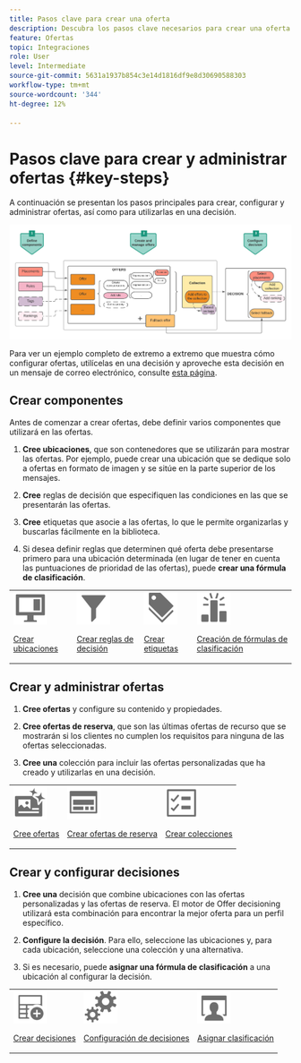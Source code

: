 ```yaml
---
title: Pasos clave para crear una oferta
description: Descubra los pasos clave necesarios para crear una oferta.
feature: Ofertas
topic: Integraciones
role: User
level: Intermediate
source-git-commit: 5631a1937b854c3e14d1816df9e8d30690588303
workflow-type: tm+mt
source-wordcount: '344'
ht-degree: 12%

---
```


# Pasos clave para crear y administrar ofertas {#key-steps}

A continuación se presentan los pasos principales para crear, configurar y administrar ofertas, así como para utilizarlas en una decisión.

![](../../assets/offer-create-manage-process.png)

Para ver un ejemplo completo de extremo a extremo que muestra cómo configurar ofertas, utilícelas en una decisión y aproveche esta decisión en un mensaje de correo electrónico, consulte [esta página](../offers-e2e.md).

## Crear componentes

Antes de comenzar a crear ofertas, debe definir varios componentes que utilizará en las ofertas.

1. **Cree ubicaciones**, que son contenedores que se utilizarán para mostrar las ofertas. Por ejemplo, puede crear una ubicación que se dedique solo a ofertas en formato de imagen y se sitúe en la parte superior de los mensajes.

1. **Cree** reglas de decisión que especifiquen las condiciones en las que se presentarán las ofertas.

1. **Cree** etiquetas que asocie a las ofertas, lo que le permite organizarlas y buscarlas fácilmente en la biblioteca.

1. Si desea definir reglas que determinen qué oferta debe presentarse primero para una ubicación determinada (en lugar de tener en cuenta las puntuaciones de prioridad de las ofertas), puede **crear una fórmula de clasificación**.

<table>
<tr>
<td><img src="../../assets/do-not-localize/icon-placement.svg" width="60px"><p><a href="../offer-library/creating-placements.md">Crear ubicaciones</a></p></td>
<td><img src="../../assets/do-not-localize/icon-rules.svg" width="60px"><p><a href="../offer-library/creating-decision-rules.md">Crear reglas de decisión</a></p></td>
<td><img src="../../assets/do-not-localize/icon-tags.svg" width="60px"><p><a href="../offer-library/creating-tags.md">Crear etiquetas</a></p></td>
<td><img src="../../assets/do-not-localize/icon-ranking.svg" width="60px"><p><a href="../offer-library/create-ranking-formulas.md">Creación de fórmulas de clasificación</a></p></td>
</table>

## Crear y administrar ofertas

1. **Cree ofertas** y configure su contenido y propiedades.

1. **Cree ofertas de reserva**, que son las últimas ofertas de recurso que se mostrarán si los clientes no cumplen los requisitos para ninguna de las ofertas seleccionadas.

1. **Cree una** colección para incluir las ofertas personalizadas que ha creado y utilizarlas en una decisión.

<table>
<tr>
<td><img src="../../assets/do-not-localize/icon-offer.svg" width="60px"><p><a href="../offer-library/creating-personalized-offers.md">Cree ofertas</a></p></td>
<td><img src="../../assets/do-not-localize/icon-fallback.svg" width="60px"><p><a href="../offer-library/creating-fallback-offers.md">Crear ofertas de reserva</a></p></td>
<td><img src="../../assets/do-not-localize/icon-collection.svg" width="60px"><p><a href="../offer-library/creating-collections.md">Crear colecciones</a></p></td></tr>
</table>

## Crear y configurar decisiones

1. **Cree una** decisión que combine ubicaciones con las ofertas personalizadas y las ofertas de reserva. El motor de Offer decisioning utilizará esta combinación para encontrar la mejor oferta para un perfil específico.

1. **Configure la decisión**. Para ello, seleccione las ubicaciones y, para cada ubicación, seleccione una colección y una alternativa.

1. Si es necesario, puede **asignar una fórmula de clasificación** a una ubicación al configurar la decisión.

<table>
<tr>
<td><img src="../../assets/do-not-localize/icon-decision.svg" width="60px"><p><a href="../offer-activities/create-offer-activities.md">Crear decisiones</a></p></td>
<td><img src="../../assets/do-not-localize/icon-configure-decision.svg" width="60px"><p><a href="../offer-activities/create-offer-activities.md#add-offers">Configuración de decisiones</a></p></td>
<td><img src="../../assets/do-not-localize/icon-assign-ranking.svg" width="60px"><p><a href="../offer-activities/configure-offer-selection.md#assign-ranking-formula">Asignar clasificación</a></p></td>
</tr>
</table>
